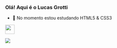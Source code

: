 ### Olá! Aqui é o Lucas Grotti

- 🌱 No momento estou estudando HTML5 & CSS3






<div>
    <a href="https://www.linkedin.com/in/lucasgrotti/"><img height="30m" img src="https://img.shields.io/badge/LinkedIn-0077B5?style=for-the-badge&logo=linkedin&logoColor=white" target="blank"></a>
  
  <a href="https://www.instagram.com/_grotti/"><img src="https://img.shields.io/badge/Instagram-E4405F?style=for-the-badge&logo=instagram&logoColor=white" target="blank"></a>
</div>



